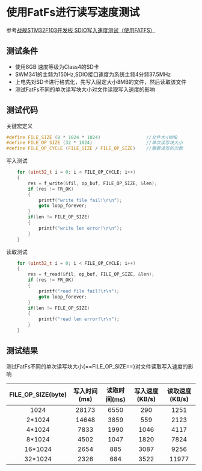 # 使用FatFs进行读写速度测试

参考[战舰STM32F103开发板 SDIO写入速度测试（使用FATFS）](http://www.openedv.com/forum.php?mod=viewthread&tid=94284)

## 测试条件

- 使用8GB 速度等级为Class4的SD卡
- SWM341的主频为150Hz,SDIO接口速度为系统主频4分频37.5MHz
- 上电先对SD卡进行格式化，先写入固定大小8MB的文件，然后读取该文件
- 测试FatFs不同的单次读写块大小对文件读取写入速度的影响

## 测试代码

关键宏定义
```c linenums="1" hl_lines="1 2 3"
#define FILE_SIZE (8 * 1024 * 1024)                 //文件大小8MB
#define FILE_OP_SIZE (32 * 1024)                    //单次读写块大小
#define FILE_OP_CYCLE (FILE_SIZE / FILE_OP_SIZE)    //需要读写的次数
```

写入测试
```c linenums="1" hl_lines="1 3"
    for (uint32_t i = 0; i < FILE_OP_CYCLE; i++)
    {
        res = f_write(&fil, op_buf, FILE_OP_SIZE, &len);
        if (res != FR_OK)
        {
            printf("write file fail!\r\n");
            goto loop_forever;
        }
        if(len != FILE_OP_SIZE)
        {
            printf("write len error!\r\n");
        }
    }
```
读取测试
```c linenums="1" hl_lines="1 3"
    for (uint32_t i = 0; i < FILE_OP_CYCLE; i++)
    {
        res = f_read(&fil, op_buf, FILE_OP_SIZE, &len);
        if (res != FR_OK)
        {
            printf("read file fail!\r\n");
            goto loop_forever;
        }
        if(len != FILE_OP_SIZE)
        {
            printf("read len error!\r\n");
        }
    }
```

## 测试结果

测试FatFs不同的单次读写块大小{==FILE_OP_SIZE==}对文件读取写入速度的影响

| FILE_OP_SIZE(byte) | 写入时间(ms) | 读取时间(ms) | 写入速度(KB/s) | 读取速度(KB/s) |
| :----------------: | :---------: | :---------: | :-----------: | :----------: |
| 1024               | 28173       | 6550        | 290           | 1251         |
| 2*1024             | 14648       | 3859        | 559           | 2123         |
| 4*1024             | 7833        | 1990        | 1046          | 4117         |
| 8*1024             | 4502        | 1047        | 1820          | 7824         |
| 16*1024            | 2654        | 885         | 3087          | 9256         |
| 32*1024            | 2326        | 684         | 3522          | 11977        |
